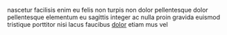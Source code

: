 nascetur facilisis enim eu felis non turpis non dolor pellentesque dolor
pellentesque elementum eu sagittis integer ac nulla proin gravida euismod
tristique porttitor nisi lacus faucibus [dolor](generated_webpages/viverra.md)
etiam mus vel